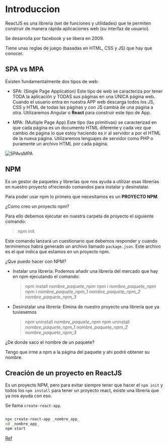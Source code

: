 # Introduccion

ReactJS es una libreria (set de funciones y utilidades) que te permiten construir de manera rápida aplicaciones web (su interfaz de usuario).

Se desarrolla por facebook y se libera en 2009.

Tiene unas reglas de juego (basadas en HTML, CSS y JS) que hay que conocer.

## SPA vs MPA

Existen fundamentalmente dos tipos de web:

- SPA: (Single Page Application) Este tipo de web se caracteriza por tener TODA la aplicación y TODAS sus páginas en una UNICA página web. Cuando el usuario entra en nuestra APP web descarga todos los JS, CSS y HTML de todas las páginas y con JS cambia de una pagina a otra. Utilizaremos Angular o **React** para construir este tipo de App.

- MPA: (Multiple Page App) Este tipo (las primitivas) se caracterizad en que cada página es un documento HTML diferente y cada vez que cambio de página lo que estoy haciendo es ir al servidor a por el HTML de la nueva página. Utilizaremos lenguajes de servidor como PHP o puramente un archivo HTML por cada página.

![SPAvsMPA](https://dz2cdn1.dzone.com/storage/temp/13596577-traditional-and-spa.jpg)

## NPM

Es un gestor de paquetes y librerías que nos ayuda a utilizar esas librerías en nuestro proyecto ofreciendo comandos para instalar y desinstalar.

Para poder usar npm lo primero que necesitamos es un **PROYECTO NPM**.

¿Como creo un proyecto npm?

Para ello debemos ejecutar en nuestra carpeta de proyecto el siguiente comando:

> npm init

Este comando lanzará un cuestionario que debemos responder y cuando terminemos habrá generado un archivo llamado `package.json`. Este archivo es el que indica que estamos en un proyecto npm.

¿Que puedo hacer con NPM?

- Instalar una librería: Podemos añadir una librería del mercado que hay en npm ejecutando el comando:

    > npm install _nombre_paquete_npm_
    > npm i _nombre_paquete_npm_
    > npm i _nombre_paquete_npm_1_ _nombre_paquete_npm_2_ _nombre_paquete_npm_3_

- Desinstalar una librería: Elmina de nuestro proyecto una librería que ya tuviesemos

    > npm uninstall _nombre_paquete_npm_
    > npm uninstall _nombre_paquete_npm_1_ _nombre_paquete_npm_2_ _nombre_paquete_npm_3_

¿De donde saco el nombre de un paquete?

Tengo que irme a npm a la página del paquete y ahi podré obtener su nombre.

## Creación de un proyecto en ReactJS

Es un proyecto NPM, pero para evitar siempre tener que hacer el `npm init` y todos los `npm install` para tener un proyecto react, existe una librería que ya nos ayuda con eso.

Se llama `create-react-app`.

```bash

npx create-react-app _nombre_app_
cd _nombre_app_
npm start

```

[Ref](https://reactjs.org/docs/create-a-new-react-app.html#create-react-app)
